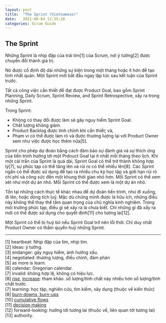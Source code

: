 ```yaml
---
layout: post
title:  "The Sprint (Vietnamese)"
date:   2021-08-04 11:35:20
categories: Scrum Guide
---
```


## The Sprint

Những Sprint là nhịp đập của trái tim[1] của Scrum, nơi ý tưởng[2] được chuyển đổi thành giá trị.

Nó được cố định độ dài những sự kiện trong một tháng hoặc ít hơn để tạo tính nhất quán. Một Sprint mới bất đầu ngay lập tức sau kết luận của Sprint trước.

Tất cả công việc cần thiết để đạt được Product Goal, bao gồm Sprint Planning, Daily Scrum, Sprint Review, and Sprint Retrospective, xẩy ra trong những Sprint.

Trong Sprint:

- Không có thay đổi được làm sẽ gây nguy hiểm Sprint Goal.
- Chất lượng không giảm.
- Product Backlog được tinh chỉnh khi cần thiết; và,
- Phạm vi có thể được làm rỏ và được thương lượng lại với Product Owner xem như việc được học thêm nữa[5].

Sprint cho phép dự đoán bằng cách đảm bảo sự đánh giá và sự thích ứng của tiến trình hướng tới một Prdouct Goal tại ít nhất mỗi tháng theo lịch. Khi một cài trần của Sprint là quá dài, Sprint Goal có thể trở thành không hợp lý[7], sự phức tạp có thể tăng lên và rủi ro có thể nhiều lên[8]. Các Sprint ngắn có thể được sử dụng để tạo ra nhiều chu kỳ học tập và giới hạn rủi rỏ chi phí và công sức đến một khung thời gian nhỏ hơn. Mỗi Sprint có thể xem xét như một dự án nhỏ. Mỗi Sprint có thể được xem là một dự án nhỏ.

Tồn tại những cách thực tế khác nhau để dự đoán tiến trình, như đi xuống, đi lên, hoặc dòng tích luỹ. Mặc dù chứng minh được là hữu ích, những điều này không thể thay thế tầm quan trọng của chủ nghĩa kinh nghiệm. Trong môi trường phức tạp, điều gì sẽ xảy ra là chưa biết. Chỉ những gì đã xẩy ra mới có thể được sử dụng cho quyết định[11] cho tương lai[12].

Một Sprint có thể bị huỷ bỏ nếu Sprint Goal trở nên lỗi thời. Chỉ duy nhất Product Owner có thầm quyền huỷ những Sprint.

------

[1] heartbeat: Nhịp đập của tim, nhịp tim.<br>[2] ideas: ý tưởng.<br>[3] endanger: gây nguy hiểm, ảnh hưởng xấu.<br>[4] negotiated: thương lượng, điều chỉnh, đàm phán<br>[5] as more is learn.<br>[6] calendar: Gregorian calendar.<br>[7] invalid: không hợp lệ, không có hiệu lực.<br>[8] [rise](https://dictionary.cambridge.org/vi/dictionary/english/rise), [increase](https://dictionary.cambridge.org/vi/dictionary/english/increase): tham khảo. số lượng/tính chất này nhiều hơn số lượng/tính chất trước.<br>[7] learning: học tập, nghiên cứu, tìm kiếm, xây dụng (thuộc về kiến thức)<br>[8] [burn-downs, burn-ups](https://en.wikipedia.org/wiki/Burn_down_chart)<br>[10] [cumulative flows](https://en.wikipedia.org/wiki/Cumulative_flow_diagram)<br>[11] [decision making](https://www.umassd.edu/fycm/decision-making/process/)<br>[12] forward-looking: hướng tới tương lai (thuộc về, liên quan tới tương lai)<br>[13] authority.
